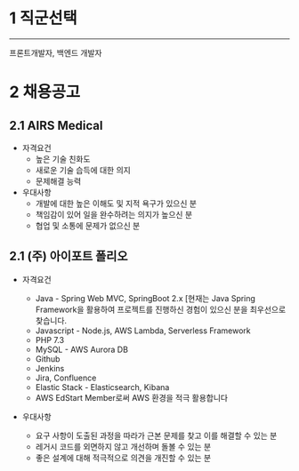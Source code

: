 # 1 직군선택

***
프론트개발자, 백엔드 개발자

# 2 채용공고
## 2.1 AIRS Medical
 - 자격요건
     - 높은 기술 친화도
     - 새로운 기술 습득에 대한 의지
     - 문제해결 능력
 - 우대사항
     - 개발에 대한 높은 이해도 및 지적 욕구가 있으신 분
     - 책임감이 있어 일을 완수하려는 의지가 높으신 분
     - 협업 및 소통에 문제가 없으신 분

## 2.1 (주) 아이포트 폴리오

 - 자격요건

   - Java - Spring Web MVC, SpringBoot 2.x [현재는 Java Spring Framework을 활용하여 프로젝트를 진행하신 경험이 있으신 분을 최우선으로 찾습니다.
   - Javascript - Node.js, AWS Lambda, Serverless Framework
   -  PHP 7.3
   -  MySQL - AWS Aurora DB
   -  Github
   -  Jenkins
   -  Jira, Confluence
   -  Elastic Stack - Elasticsearch, Kibana
   -  AWS EdStart Member로써 AWS 환경을 적극 활용합니다

 - 우대사항

   - 요구 사항이 도출된 과정을 따라가 근본 문제를 찾고 이를 해결할 수 있는 분
   - 레거시 코드를 외면하지 않고 개선하며 돌볼 수 있는 분
   - 좋은 설계에 대해 적극적으로 의견을 개진할 수 있는 분

   

   